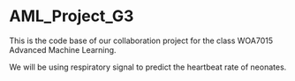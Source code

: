 # AML_Project_G3

This is the code base of our collaboration project for the class WOA7015 Advanced Machine Learning.

We will be using respiratory signal to predict the heartbeat rate of neonates.
